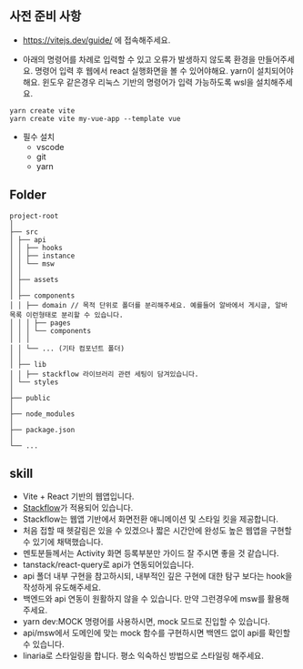 ## 사전 준비 사항
- https://vitejs.dev/guide/ 에 접속해주세요. 

- 아래의 명령어를 차례로 입력할 수 있고 오류가 발생하지 않도록 환경을 만들어주세요. 명령어 입력 후 웹에서 react 실행화면을 볼 수 있어야해요.
yarn이 설치되어야 해요. 윈도우 같은경우 리눅스 기반의 명령어가 입력 가능하도록 wsl을 설치해주세요.

```
yarn create vite
yarn create vite my-vue-app --template vue
```

- 필수 설치
  - vscode
  - git
  - yarn

## Folder

```
project-root
│
├── src
│ ├── api
│ │ ├── hooks
│ │ ├── instance
│ │ └── msw
│ │
│ ├── assets
│ │
│ ├── components
│ │ ├── domain // 목적 단위로 폴더를 분리해주세요. 예를들어 알바에서 게시글, 알바 목록 이런형태로 분리할 수 있습니다.
│ │ │ ├── pages
│ │ │ └── components
│ │ │
│ │ └── ... (기타 컴포넌트 폴더)
│ │
│ ├── lib
│ │ ├── stackflow 라이브러리 관련 세팅이 담겨있습니다.
│ └── styles
│
├── public
│
├── node_modules
│
├── package.json
│
└── ...
```

## skill

- Vite + React 기반의 웹앱입니다.
- [Stackflow](https://stackflow.so/)가 적용되어 있습니다.
- Stackflow는 웹앱 기반에서 화면전환 애니메이션 및 스타일 킷을 제공합니다.
- 처음 접할 때 헷갈림은 있을 수 있겠으나 짧은 시간안에 완성도 높은 웹앱을 구현할 수 있기에 채택했습니다.
- 멘토분들께서는 Activity 화면 등록부분만 가이드 잘 주시면 좋을 것 같습니다.
- tanstack/react-query로 api가 연동되어있습니다.
- api 폴더 내부 구현을 참고하시되, 내부적인 깊은 구현에 대한 탐구 보다는 hook을 작성하게 유도해주세요.
- 백엔드와 api 연동이 원활하지 않을 수 있습니다. 만약 그런경우에 msw를 활용해주세요.
- yarn dev:MOCK 명령어를 사용하시면, mock 모드로 진입할 수 있습니다.
- api/msw에서 도메인에 맞는 mock 함수를 구현하시면 백엔드 없이 api를 확인할 수 있습니다.
- linaria로 스타일링을 합니다. 평소 익숙하신 방법으로 스타일링 해주세요.
